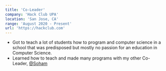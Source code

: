 ```yaml
---
title: 'Co-Leader'
company: 'Hack Club UPA'
location: 'San Jose, CA'
range: 'August 2020 - Present'
url: 'https://hackclub.com'
---
```


- Got to teach a lot of students how to program and computer science in a school that was predisposed but mostly no passion for an education in Computer Science.
- Learned how to teach and made many programs with my other Co-Leader, [@Soham]()
